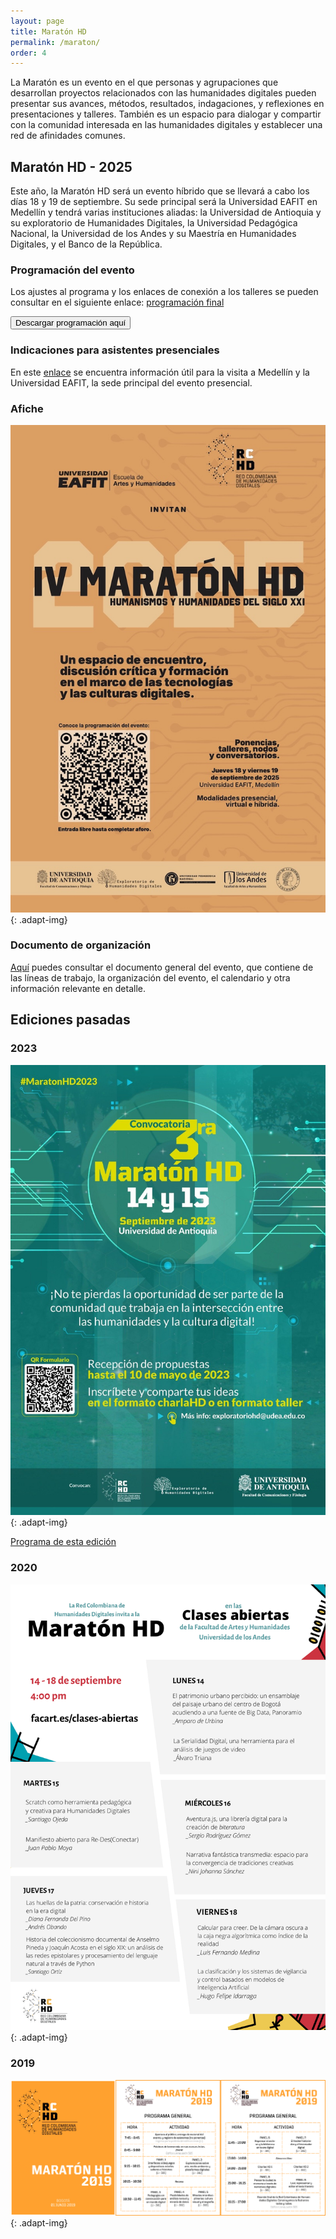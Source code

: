 ```yaml
---
layout: page
title: Maratón HD
permalink: /maraton/
order: 4
---
```


La Maratón es un evento en el que personas y agrupaciones que desarrollan proyectos relacionados con las humanidades digitales pueden presentar sus avances, métodos, resultados, indagaciones, y reflexiones en presentaciones y talleres. También es un espacio para dialogar y compartir con la comunidad interesada en las humanidades digitales y establecer una red de afinidades comunes.

## Maratón HD - 2025

Este año, la Maratón HD será un evento híbrido que se llevará a cabo los días 18 y 19 de septiembre. Su sede principal será la Universidad EAFIT en Medellín y tendrá varias instituciones aliadas: la Universidad de Antioquia y su exploratorio de Humanidades Digitales, la Universidad Pedagógica Nacional, la Universidad de los Andes y su Maestría en Humanidades Digitales, y el Banco de la República.

### Programación del evento

<object class="pdf-container" title="cv" data="https://rchd.com.co/assets/maraton/MaratonHD2025_Programacion_Final.pdf" type="application/pdf" width="100%" height="700px"></object>

Los ajustes al programa y los enlaces de conexión a los talleres se pueden consultar en el siguiente enlace: <a href="https://docs.google.com/spreadsheets/d/15tRt6nQc04KoIxJ3-CM7bnMs3HGPKRAsQnnotApWfec/edit?usp=sharing" target="_blank">programación final</a>

<div class="button-container">
  <a download target="_blank" rel="noreferrer" href="https://rchd.com.co/assets/maraton/MaratonHD2025_Programacion.pdf"><button class="default-button big-button">Descargar programación aquí</button></a>
</div>

### Indicaciones para asistentes presenciales

En este <a href="https://rchd.com.co/assets/maraton/Maraton20205 Informacion para asistentes.pdf">enlace</a> se encuentra información útil para la visita a Medellín y la Universidad EAFIT, la sede principal del evento presencial.

### Afiche

![maratón 2025](/assets/maraton/MaratonHD_AficheImprimible.jpg){: .adapt-img}

### Documento de organización

<a href="https://rchd.com.co/assets/maraton/CFP_MaratonHD_2025.pdf">Aquí</a> puedes consultar el documento general del evento, que contiene de las líneas de trabajo, la organización del evento, el calendario y otra información relevante en detalle.

## Ediciones pasadas

### 2023

![maratón 2023](/assets/maraton/MaratonHD2023.jpeg){: .adapt-img}

<a href="https://rchd.com.co/assets/maraton/Cronograma_Maraton_HD_2023.pdf">Programa de esta edición</a>

### 2020

![maratón 2023](/assets/maraton/MaratonHD2020.png){: .adapt-img}

### 2019

![maratón 2023](/assets/maraton/MaratonHD2019.png){: .adapt-img}